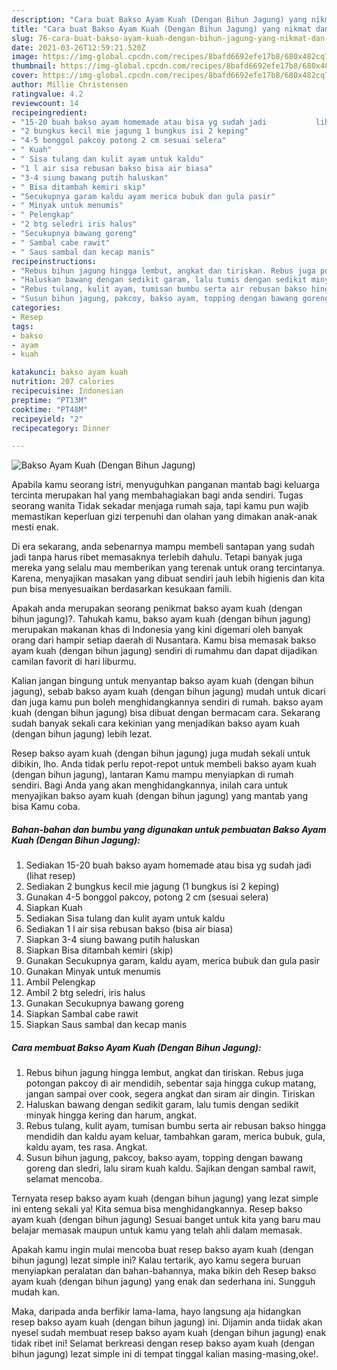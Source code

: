 ```yaml
---
description: "Cara buat Bakso Ayam Kuah (Dengan Bihun Jagung) yang nikmat dan Mudah Dibuat"
title: "Cara buat Bakso Ayam Kuah (Dengan Bihun Jagung) yang nikmat dan Mudah Dibuat"
slug: 76-cara-buat-bakso-ayam-kuah-dengan-bihun-jagung-yang-nikmat-dan-mudah-dibuat
date: 2021-03-26T12:59:21.520Z
image: https://img-global.cpcdn.com/recipes/8bafd6692efe17b8/680x482cq70/bakso-ayam-kuah-dengan-bihun-jagung-foto-resep-utama.jpg
thumbnail: https://img-global.cpcdn.com/recipes/8bafd6692efe17b8/680x482cq70/bakso-ayam-kuah-dengan-bihun-jagung-foto-resep-utama.jpg
cover: https://img-global.cpcdn.com/recipes/8bafd6692efe17b8/680x482cq70/bakso-ayam-kuah-dengan-bihun-jagung-foto-resep-utama.jpg
author: Millie Christensen
ratingvalue: 4.2
reviewcount: 14
recipeingredient:
- "15-20 buah bakso ayam homemade atau bisa yg sudah jadi           lihat resep"
- "2 bungkus kecil mie jagung 1 bungkus isi 2 keping"
- "4-5 bonggol pakcoy potong 2 cm sesuai selera"
- " Kuah"
- " Sisa tulang dan kulit ayam untuk kaldu"
- "1 l air sisa rebusan bakso bisa air biasa"
- "3-4 siung bawang putih haluskan"
- " Bisa ditambah kemiri skip"
- "Secukupnya garam kaldu ayam merica bubuk dan gula pasir"
- " Minyak untuk menumis"
- " Pelengkap"
- "2 btg seledri iris halus"
- "Secukupnya bawang goreng"
- " Sambal cabe rawit"
- " Saus sambal dan kecap manis"
recipeinstructions:
- "Rebus bihun jagung hingga lembut, angkat dan tiriskan. Rebus juga potongan pakcoy di air mendidih, sebentar saja hingga cukup matang, jangan sampai over cook, segera angkat dan siram air dingin. Tiriskan"
- "Haluskan bawang dengan sedikit garam, lalu tumis dengan sedikit minyak hingga kering dan harum, angkat."
- "Rebus tulang, kulit ayam, tumisan bumbu serta air rebusan bakso hingga mendidih dan kaldu ayam keluar, tambahkan garam, merica bubuk, gula, kaldu ayam, tes rasa. Angkat."
- "Susun bihun jagung, pakcoy, bakso ayam, topping dengan bawang goreng dan sledri, lalu siram kuah kaldu. Sajikan dengan sambal rawit, selamat mencoba."
categories:
- Resep
tags:
- bakso
- ayam
- kuah

katakunci: bakso ayam kuah 
nutrition: 207 calories
recipecuisine: Indonesian
preptime: "PT13M"
cooktime: "PT48M"
recipeyield: "2"
recipecategory: Dinner

---
```



![Bakso Ayam Kuah (Dengan Bihun Jagung)](https://img-global.cpcdn.com/recipes/8bafd6692efe17b8/680x482cq70/bakso-ayam-kuah-dengan-bihun-jagung-foto-resep-utama.jpg)

Apabila kamu seorang istri, menyuguhkan panganan mantab bagi keluarga tercinta merupakan hal yang membahagiakan bagi anda sendiri. Tugas seorang  wanita Tidak sekadar menjaga rumah saja, tapi kamu pun wajib memastikan keperluan gizi terpenuhi dan olahan yang dimakan anak-anak mesti enak.

Di era  sekarang, anda sebenarnya mampu membeli santapan yang sudah jadi tanpa harus ribet memasaknya terlebih dahulu. Tetapi banyak juga mereka yang selalu mau memberikan yang terenak untuk orang tercintanya. Karena, menyajikan masakan yang dibuat sendiri jauh lebih higienis dan kita pun bisa menyesuaikan berdasarkan kesukaan famili. 



Apakah anda merupakan seorang penikmat bakso ayam kuah (dengan bihun jagung)?. Tahukah kamu, bakso ayam kuah (dengan bihun jagung) merupakan makanan khas di Indonesia yang kini digemari oleh banyak orang dari hampir setiap daerah di Nusantara. Kamu bisa memasak bakso ayam kuah (dengan bihun jagung) sendiri di rumahmu dan dapat dijadikan camilan favorit di hari liburmu.

Kalian jangan bingung untuk menyantap bakso ayam kuah (dengan bihun jagung), sebab bakso ayam kuah (dengan bihun jagung) mudah untuk dicari dan juga kamu pun boleh menghidangkannya sendiri di rumah. bakso ayam kuah (dengan bihun jagung) bisa dibuat dengan bermacam cara. Sekarang sudah banyak sekali cara kekinian yang menjadikan bakso ayam kuah (dengan bihun jagung) lebih lezat.

Resep bakso ayam kuah (dengan bihun jagung) juga mudah sekali untuk dibikin, lho. Anda tidak perlu repot-repot untuk membeli bakso ayam kuah (dengan bihun jagung), lantaran Kamu mampu menyiapkan di rumah sendiri. Bagi Anda yang akan menghidangkannya, inilah cara untuk menyajikan bakso ayam kuah (dengan bihun jagung) yang mantab yang bisa Kamu coba.

<!--inarticleads1-->

##### Bahan-bahan dan bumbu yang digunakan untuk pembuatan Bakso Ayam Kuah (Dengan Bihun Jagung):

1. Sediakan 15-20 buah bakso ayam homemade atau bisa yg sudah jadi           (lihat resep)
1. Sediakan 2 bungkus kecil mie jagung (1 bungkus isi 2 keping)
1. Gunakan 4-5 bonggol pakcoy, potong 2 cm (sesuai selera)
1. Siapkan  Kuah
1. Sediakan  Sisa tulang dan kulit ayam untuk kaldu
1. Sediakan 1 l air sisa rebusan bakso (bisa air biasa)
1. Siapkan 3-4 siung bawang putih haluskan
1. Siapkan  Bisa ditambah kemiri (skip)
1. Gunakan Secukupnya garam, kaldu ayam, merica bubuk dan gula pasir
1. Gunakan  Minyak untuk menumis
1. Ambil  Pelengkap
1. Ambil 2 btg seledri, iris halus
1. Gunakan Secukupnya bawang goreng
1. Siapkan  Sambal cabe rawit
1. Siapkan  Saus sambal dan kecap manis




<!--inarticleads2-->

##### Cara membuat Bakso Ayam Kuah (Dengan Bihun Jagung):

1. Rebus bihun jagung hingga lembut, angkat dan tiriskan. Rebus juga potongan pakcoy di air mendidih, sebentar saja hingga cukup matang, jangan sampai over cook, segera angkat dan siram air dingin. Tiriskan
1. Haluskan bawang dengan sedikit garam, lalu tumis dengan sedikit minyak hingga kering dan harum, angkat.
1. Rebus tulang, kulit ayam, tumisan bumbu serta air rebusan bakso hingga mendidih dan kaldu ayam keluar, tambahkan garam, merica bubuk, gula, kaldu ayam, tes rasa. Angkat.
1. Susun bihun jagung, pakcoy, bakso ayam, topping dengan bawang goreng dan sledri, lalu siram kuah kaldu. Sajikan dengan sambal rawit, selamat mencoba.




Ternyata resep bakso ayam kuah (dengan bihun jagung) yang lezat simple ini enteng sekali ya! Kita semua bisa menghidangkannya. Resep bakso ayam kuah (dengan bihun jagung) Sesuai banget untuk kita yang baru mau belajar memasak maupun untuk kamu yang telah ahli dalam memasak.

Apakah kamu ingin mulai mencoba buat resep bakso ayam kuah (dengan bihun jagung) lezat simple ini? Kalau tertarik, ayo kamu segera buruan menyiapkan peralatan dan bahan-bahannya, maka bikin deh Resep bakso ayam kuah (dengan bihun jagung) yang enak dan sederhana ini. Sungguh mudah kan. 

Maka, daripada anda berfikir lama-lama, hayo langsung aja hidangkan resep bakso ayam kuah (dengan bihun jagung) ini. Dijamin anda tiidak akan nyesel sudah membuat resep bakso ayam kuah (dengan bihun jagung) enak tidak ribet ini! Selamat berkreasi dengan resep bakso ayam kuah (dengan bihun jagung) lezat simple ini di tempat tinggal kalian masing-masing,oke!.


